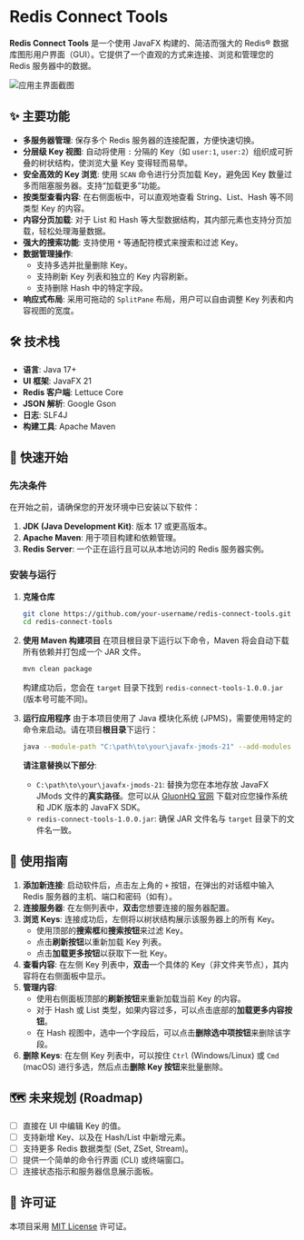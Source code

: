 # Redis Connect Tools

**Redis Connect Tools** 是一个使用 JavaFX 构建的、简洁而强大的 Redis® 数据库图形用户界面（GUI）。它提供了一个直观的方式来连接、浏览和管理您的 Redis 服务器中的数据。

![应用主界面截图](https://i.imgur.com/uTmoXP0.png)


## ✨ 主要功能

*   **多服务器管理**: 保存多个 Redis 服务器的连接配置，方便快速切换。
*   **分层级 Key 视图**: 自动将使用 `:` 分隔的 Key（如 `user:1`, `user:2`）组织成可折叠的树状结构，使浏览大量 Key 变得轻而易举。
*   **安全高效的 Key 浏览**: 使用 `SCAN` 命令进行分页加载 Key，避免因 Key 数量过多而阻塞服务器。支持“加载更多”功能。
*   **按类型查看内容**: 在右侧面板中，可以直观地查看 String、List、Hash 等不同类型 Key 的内容。
*   **内容分页加载**: 对于 List 和 Hash 等大型数据结构，其内部元素也支持分页加载，轻松处理海量数据。
*   **强大的搜索功能**: 支持使用 `*` 等通配符模式来搜索和过滤 Key。
*   **数据管理操作**:
    *   支持多选并批量删除 Key。
    *   支持刷新 Key 列表和独立的 Key 内容刷新。
    *   支持删除 Hash 中的特定字段。
*   **响应式布局**: 采用可拖动的 `SplitPane` 布局，用户可以自由调整 Key 列表和内容视图的宽度。

## 🛠️ 技术栈

*   **语言**: Java 17+
*   **UI 框架**: JavaFX 21
*   **Redis 客户端**: Lettuce Core
*   **JSON 解析**: Google Gson
*   **日志**: SLF4J
*   **构建工具**: Apache Maven

## 🚀 快速开始

### 先决条件

在开始之前，请确保您的开发环境中已安装以下软件：
1.  **JDK (Java Development Kit)**: 版本 17 或更高版本。
2.  **Apache Maven**: 用于项目构建和依赖管理。
3.  **Redis Server**: 一个正在运行且可以从本地访问的 Redis 服务器实例。

### 安装与运行

1.  **克隆仓库**
    ```bash
    git clone https://github.com/your-username/redis-connect-tools.git
    cd redis-connect-tools
    ```
    <!-- 请将上面的 URL 替换为您自己的 Git 仓库地址 -->

2.  **使用 Maven 构建项目**
    在项目根目录下运行以下命令，Maven 将会自动下载所有依赖并打包成一个 JAR 文件。
    ```bash
    mvn clean package
    ```
    构建成功后，您会在 `target` 目录下找到 `redis-connect-tools-1.0.0.jar` (版本号可能不同)。

3.  **运行应用程序**
    由于本项目使用了 Java 模块化系统 (JPMS)，需要使用特定的命令来启动。请在项目**根目录**下运行：

    ```bash
    java --module-path "C:\path\to\your\javafx-jmods-21" --add-modules javafx.controls,javafx.fxml -jar target/redis-connect-tools-1.0.0.jar
    ```
    **请注意替换以下部分**:
    *   `C:\path\to\your\javafx-jmods-21`: 替换为您在本地存放 JavaFX JMods 文件的**真实路径**。您可以从 [GluonHQ 官网](https://gluonhq.com/products/javafx/) 下载对应您操作系统和 JDK 版本的 JavaFX SDK。
    *   `redis-connect-tools-1.0.0.jar`: 确保 JAR 文件名与 `target` 目录下的文件名一致。

## 📖 使用指南

1.  **添加新连接**: 启动软件后，点击左上角的 `+` 按钮，在弹出的对话框中输入 Redis 服务器的主机、端口和密码（如有）。
2.  **连接服务器**: 在左侧列表中，**双击**您想要连接的服务器配置。
3.  **浏览 Keys**: 连接成功后，左侧将以树状结构展示该服务器上的所有 Key。
    *   使用顶部的**搜索框**和**搜索按钮**来过滤 Key。
    *   点击**刷新按钮**以重新加载 Key 列表。
    *   点击**加载更多按钮**以获取下一批 Key。
4.  **查看内容**: 在左侧 Key 列表中，**双击**一个具体的 Key（非文件夹节点），其内容将在右侧面板中显示。
5.  **管理内容**:
    *   使用右侧面板顶部的**刷新按钮**来重新加载当前 Key 的内容。
    *   对于 Hash 或 List 类型，如果内容过多，可以点击底部的**加载更多内容按钮**。
    *   在 Hash 视图中，选中一个字段后，可以点击**删除选中项按钮**来删除该字段。
6.  **删除 Keys**: 在左侧 Key 列表中，可以按住 `Ctrl` (Windows/Linux) 或 `Cmd` (macOS) 进行多选，然后点击**删除 Key 按钮**来批量删除。

## 🗺️ 未来规划 (Roadmap)

*   [ ] 直接在 UI 中编辑 Key 的值。
*   [ ] 支持新增 Key、以及在 Hash/List 中新增元素。
*   [ ] 支持更多 Redis 数据类型 (Set, ZSet, Stream)。
*   [ ] 提供一个简单的命令行界面 (CLI) 或终端窗口。
*   [ ] 连接状态指示和服务器信息展示面板。

## 📄 许可证

本项目采用 [MIT License](https://opensource.org/licenses/MIT) 许可证。
